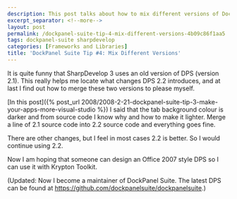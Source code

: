 ```yaml
---
description: This post talks about how to mix different versions of DockPanel Suite.
excerpt_separator: <!--more-->
layout: post
permalink: /dockpanel-suite-tip-4-mix-different-versions-4b09c86f1aa5
tags: dockpanel-suite sharpdevelop
categories: [Frameworks and Libraries]
title: 'DockPanel Suite Tip #4: Mix Different Versions'
---
```

It is quite funny that SharpDevelop 3 uses an old version of DPS (version 2.1). This really helps me locate what changes DPS 2.2 introduces, and at last I find out how to merge these two versions to please myself.

[In this post]({% post_url 2008/2008-2-21-dockpanel-suite-tip-3-make-your-apps-more-visual-studio %}) I said that the tab background colour is darker and from source code I know why and how to make it lighter. Merge a line of 2.1 source code into 2.2 source code and everything goes fine.

There are other changes, but I feel in most cases 2.2 is better. So I would continue using 2.2.

Now I am hoping that someone can design an Office 2007 style DPS so I can use it with Krypton Toolkit.

(Updated: Now I become a maintainer of DockPanel Suite. The latest DPS can be found at https://github.com/dockpanelsuite/dockpanelsuite.)

<!--more-->
